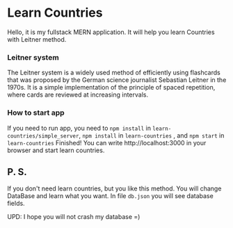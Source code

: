 # Learn Countries

Hello, it is my fullstack MERN application. It will help you learn Countries with Leitner method.

### Leitner system

The Leitner system is a widely used method of efficiently using flashcards that was proposed by the German science
journalist Sebastian Leitner in the 1970s. It is a simple implementation of the principle of spaced repetition, where
cards are reviewed at increasing intervals.

### How to start app

If you need to run app, you need to `npm install` in `learn-countries/simple_server`, `npm install` in `learn-countries`
, and `npm start` in `learn-countries` Finished! You can write http://localhost:3000 in your browser and start learn
countries.

## P. S.

If you don't need learn countries, but you like this method. You will change DataBase and learn what you want. In
file `db.json` you will see database fields.


UPD: 
I hope you will not crash my database =)
